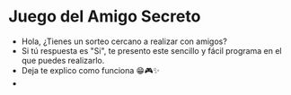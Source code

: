<h1> Juego del Amigo Secreto</h1>

- Hola, ¿Tienes un sorteo cercano a realizar con amigos?
- Si tú respuesta es "Si", te presento este sencillo y fácil programa en el que puedes realizarlo.
- Deja te explico como funciona 😁🎮✨
-  
